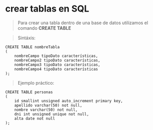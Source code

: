 # crear tablas en SQL

> Para crear una tabla dentro de una base de datos 
> utilizamos el comando **CREATE TABLE**

> Sintáxis:  

    CREATE TABLE nombreTabla  
    (  
        nombreCampo tipoDato características, 
        nombreCampo2 tipoDato características, 
        nombreCampo3 tipoDato características, 
        nombreCampo4 tipoDato características
    );

> Ejemplo práctico:  

    CREATE TABLE personas  
    (  
        id smallint unsigned auto_increment primary key,  
        apellido varchar(50) not null,  
        nombre varchar(50) not null, 
        dni int unsigned unique not null,  
        alta date not null
    );
